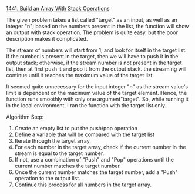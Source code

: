 [1441. Build an Array With Stack Operations](https://leetcode.com/problems/build-an-array-with-stack-operations/description/?envType=daily-question&envId=2023-11-03)

The given problem takes a list called "target" as an input, as well as an integer "n"; based on the numbers present in the list, the function will show an output with stack operation.
The problem is quite easy, but the poor description makes it complicated.

The stream of numbers will start from 1, and look for itself in the target list. If the number is present in the target, then we will have to push it in the output stack; otherwise, if the stream number is not present in the target list, then at first push it and pop it from the output stack. the streaming will continue until it reaches the maximum value of the target list.

It seemed quite unnecessary for the input integer "n" as the stream value's limit is dependent on the maximum value of the target element. Hence, the function runs smoothly with only one argument"target". So, while running it in the local environment, I ran the function with the target list only.

Algorithm Step:

1. Create an empty list to put the push/pop operation
2. Define a variable that will be compared with the target list
3. Iterate through the target array.
4. For each number in the target array,  check if the current number in the stream is equal to the target number.
5. If not, use a combination of "Push" and "Pop" operations until the current number matches the target number.
6. Once the current number matches the target number, add a "Push" operation to the output list.
7. Continue this process for all numbers in the target array.
